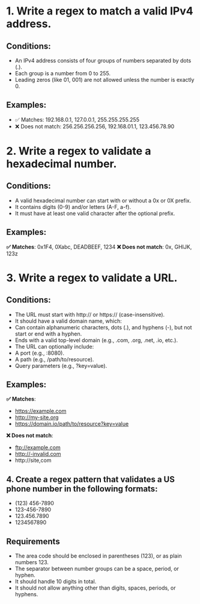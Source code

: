 # 1. Write a regex to match a valid IPv4 address.

## Conditions:

- An IPv4 address consists of four groups of numbers separated by dots (.).
- Each group is a number from 0 to 255.
- Leading zeros (like 01, 001) are not allowed unless the number is exactly 0.

## Examples:

- ✅ Matches: 192.168.0.1, 127.0.0.1, 255.255.255.255
- ❌ Does not match: 256.256.256.256, 192.168.01.1, 123.456.78.90

# 2. Write a regex to validate a hexadecimal number.

## Conditions:

- A valid hexadecimal number can start with or without a 0x or 0X prefix.
- It contains digits (0-9) and/or letters (A-F, a-f).
- It must have at least one valid character after the optional prefix.

## Examples:

**✅ Matches**: 0x1F4, 0Xabc, DEADBEEF, 1234
**❌ Does not match**: 0x, GHIJK, 123z

# 3. Write a regex to validate a URL.

## Conditions:

- The URL must start with http:// or https:// (case-insensitive).
- It should have a valid domain name, which:
- Can contain alphanumeric characters, dots (.), and hyphens (-), but not start or end with a hyphen.
- Ends with a valid top-level domain (e.g., .com, .org, .net, .io, etc.).
- The URL can optionally include:
- A port (e.g., :8080).
- A path (e.g., /path/to/resource).
- Query parameters (e.g., ?key=value).

## Examples:

**✅ Matches**:

- https://example.com
- http://my-site.org
- https://domain.io/path/to/resource?key=value

**❌ Does not match**:

- ftp://example.com
- http://-invalid.com
- http://site,com

## 4. Create a regex pattern that validates a US phone number in the following formats:

- (123) 456-7890
- 123-456-7890
- 123.456.7890
- 1234567890

## Requirements

- The area code should be enclosed in parentheses (123), or as plain numbers 123.
- The separator between number groups can be a space, period, or hyphen.
- It should handle 10 digits in total.
- It should not allow anything other than digits, spaces, periods, or hyphens.
